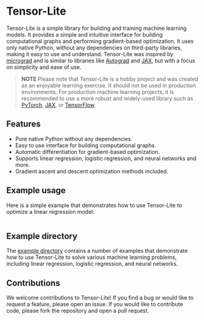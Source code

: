# Tensor-Lite

Tensor-Lite is a simple library for building and training machine learning models. It provides a simple and intuitive interface for building computational graphs and performing gradient-based optimization. It uses only native Python, without any dependencies on third-party libraries, making it easy to use and understand. Tensor-Lite was inspired by [micrograd](https://github.com/karpathy/micrograd) and is similar to libraries like [Autograd](https://github.com/HIPS/autograd) and [JAX](https://github.com/google/jax), but with a focus on simplicity and ease of use.

> **NOTE**
> Please note that Tensor-Lite is a hobby project and was created as an enjoyable learning exercise. It should not be used in production environments. For production machine learning projects, it is recommended to use a more robust and widely-used library such as [PyTorch](https://pytorch.org/), [JAX](https://github.com/google/jax), or [TensorFlow](https://www.tensorflow.org/).

## Features

- Pure native Python without any dependencies.
- Easy to use interface for building computational graphs.
- Automatic differentiation for gradient-based optimization.
- Supports linear regression, logistic regression, and neural networks and more.
- Gradient ascent and descent optimization methods included.

## Example usage

Here is a simple example that demonstrates how to use Tensor-Lite to optimize a linear regression model:

```python
```

## Example directory

The [example directory](./examples) contains a number of examples that demonstrate how to use Tensor-Lite to solve various machine learning problems, including linear regression, logistic regression, and neural networks.

## Contributions

We welcome contributions to Tensor-Lite! If you find a bug or would like to request a feature, please open an issue. If you would like to contribute code, please fork the repository and open a pull request.
